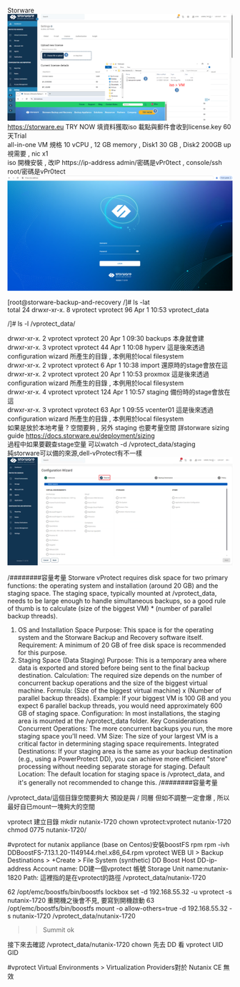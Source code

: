 Storware <br>
![storware ](image/storeware-1.png)
https://storware.eu   TRY NOW 填資料獲取iso 載點與郵件會收到license.key 60天Trial <br>
all-in-one VM 規格  10 vCPU , 12 GB memory , Disk1 30 GB , Disk2 200GB up視需要 , nic x1  <br>
iso 開機安裝 , 改IP 
https://ip-address   admin/密碼是vPr0tect   , console/ssh root/密碼是vPr0tect<br>
![login ](image/storware-login.png)


[root@storware-backup-and-recovery /]# ls -lat<br>
total 24
drwxr-xr-x.   8 vprotect vprotect   96 Apr  1 10:53 vprotect_data<br>

 /]# ls -l /vprotect_data/<br>

drwxr-xr-x. 2 vprotect vprotect  20 Apr  1 09:30 backups  本身就會建<br>
drwxr-xr-x. 3 vprotect vprotect  44 Apr  1 10:08 hyperv   這是後來透過configuration wizard  所產生的目錄 , 本例用於local filesystem<br>
drwxr-xr-x. 2 vprotect vprotect   6 Apr  1 10:38 import   還原時的stage會放在這<br>
drwxr-xr-x. 2 vprotect vprotect  20 Apr  1 10:53 proxmox  這是後來透過configuration wizard  所產生的目錄 , 本例用於local filesystem<br>
drwxr-xr-x. 4 vprotect vprotect 124 Apr  1 10:57 staging  備份時的stage會放在這<br>
drwxr-xr-x. 3 vprotect vprotect  63 Apr  1 09:55 vcenter01 這是後來透過configuration wizard  所產生的目錄 , 本例用於local filesystem<br>
如果是放於本地考量 ? 空間要夠 , 另外 staging 也要考量空間 詳storware sizing guide  https://docs.storware.eu/deployment/sizing   <br>
過程中如果要觀查stage空量 可以watch -d /vprotect_data/staging  <br>
純storware可以備的來源,dell-vProtect有不一樣
![storeware ](image/backup-source.png)



/########容量考量
Storware vProtect requires disk space for two primary functions: the operating system and installation (around 20 GB) and the staging space. The staging space, typically mounted at /vprotect_data, needs to be large enough to handle simultaneous backups, so a good rule of thumb is to calculate (size of the biggest VM) * (number of parallel backup threads).
1. OS and Installation Space
Purpose: This space is for the operating system and the Storware Backup and Recovery software itself.
Requirement: A minimum of 20 GB of free disk space is recommended for this purpose.
2. Staging Space (Data Staging)
Purpose: This is a temporary area where data is exported and stored before being sent to the final backup destination.
Calculation: The required size depends on the number of concurrent backup operations and the size of the biggest virtual machine.
Formula: (Size of the biggest virtual machine) x (Number of parallel backup threads).
Example: If your biggest VM is 100 GB and you expect 6 parallel backup threads, you would need approximately 600 GB of staging space.
Configuration: In most installations, the staging area is mounted at the /vprotect_data folder.
Key Considerations
Concurrent Operations: The more concurrent backups you run, the more staging space you'll need.
VM Size: The size of your largest VM is a critical factor in determining staging space requirements.
Integrated Destinations: If your staging area is the same as your backup destination (e.g., using a PowerProtect DD), you can achieve more efficient "store" processing without needing separate storage for staging.
Default Location: The default location for staging space is /vprotect_data, and it's generally not recommended to change this.
/########容量考量

/vprotect_data/這個目錄空間要夠大 預設是與 / 同層   但如不調整一定會爆 , 所以最好自已mount一塊夠大的空間

vprotect 建立目錄  mkdir nutanix-1720
chown vprotect:vprotect nutanix-1720
chmod 0775 nutanix-1720/



#vprotect  for nutanix appliance (base on Centos)安裝boostFS rpm
rpm -ivh DDBoostFS-7.13.1.20-1149144.rhel.x86_64.rpm
vprotect WEB UI > Backup Destinations > +Create  > File System (synthetic) DD Boost
Host DD-ip-address
Account name: DD建一個vprotect 帳號 Storage Unit name:nutanix-1820
Path: 這裡指的是在vprotect的路徑 /vprotect_data/nutanix-1720


62  /opt/emc/boostfs/bin/boostfs lockbox set -d 192.168.55.32 -u vprotect -s nutanix-1720
重開機之後會不見, 要寫到開機啟動 
63  /opt/emc/boostfs/bin/boostfs mount -o allow-others=true -d 192.168.55.32 -s nutanix-1720 /vprotect_data/nutanix-1720
>>Summit ok 

接下來去確認   /vprotect_data/nutanix-1720  chown 
先去 DD 看 vprotect UID GID


#vprotect Virtual Environments > Virtualization Providers對於 Nutanix CE 無效






 
